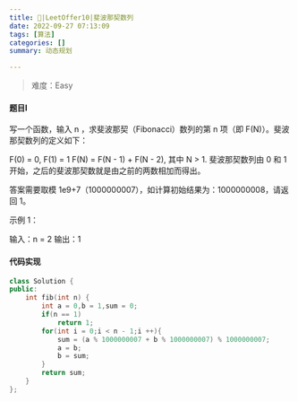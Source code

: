 ```yaml
---
title: 🎉|LeetOffer10|斐波那契数列
date: 2022-09-27 07:13:09
tags: [算法]
categories: []
summary: 动态规划

---
```




> 难度：Easy

#### 题目I

写一个函数，输入 n ，求斐波那契（Fibonacci）数列的第 n 项（即 F(N)）。斐波那契数列的定义如下：

F(0) = 0,   F(1) = 1
F(N) = F(N - 1) + F(N - 2), 其中 N > 1.
斐波那契数列由 0 和 1 开始，之后的斐波那契数就是由之前的两数相加而得出。

答案需要取模 1e9+7（1000000007），如计算初始结果为：1000000008，请返回 1。

 

示例 1：

输入：n = 2
输出：1

#### 代码实现

```c++
class Solution {
public:
    int fib(int n) {
        int a = 0,b = 1,sum = 0;
        if(n == 1)
            return 1;
        for(int i = 0;i < n - 1;i ++){
            sum = (a % 1000000007 + b % 1000000007) % 1000000007;
            a = b;
            b = sum;
        }
        return sum;
    }
};
```

